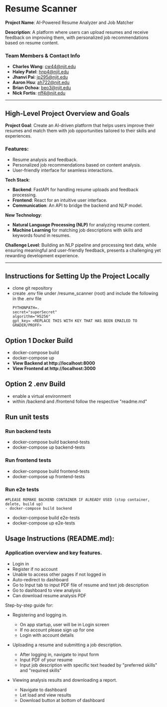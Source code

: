 # Resume Scanner

**Project Name**: AI-Powered Resume Analyzer and Job Matcher

**Description**: A platform where users can upload resumes and receive feedback on improving them, with personalized job recommendations based on resume content.

### Team Members & Contact Info
- **Charles Wang**: [cw44@njit.edu](mailto:cw44@njit.edu)
- **Haley Patel**: [hnp4@njit.edu](mailto:hnp4@njit.edu)
- **Jhanvi Pai**: [jp295@njit.edu](mailto:jp295@njit.edu)
- **Aaron Hsu**: [ah722@njit.edu](mailto:ah722@njit.edu)
- **Brian Ochoa**: [beo3@njit.edu](mailto:beo3@njit.edu)
- **Nick Fortis**: [nff4@njit.edu](mailto:nff4@njit.edu)

---

## High-Level Project Overview and Goals

**Project Goal**: Create an AI-driven platform that helps users improve their resumes and match them with job opportunities tailored to their skills and experiences.

### Features:
- Resume analysis and feedback.
- Personalized job recommendations based on content analysis.
- User-friendly interface for seamless interactions.

**Tech Stack**:
- **Backend**: FastAPI for handling resume uploads and feedback processing.
- **Frontend**: React for an intuitive user interface.
- **Communication**: An API to bridge the backend and NLP model.

**New Technology**:
- **Natural Language Processing (NLP)** for analyzing resume content.
- **Machine Learning** for matching job descriptions with skills and keywords found in resumes.

**Challenge Level**: Building an NLP pipeline and processing text data, while ensuring meaningful and user-friendly feedback, presents a challenging yet rewarding development experience.

---

## Instructions for Setting Up the Project Locally
- clone git repository
- create .env file under /resume_scanner (root) and include the following in the .env file
    ```
    PYTHONPATH=.
    secret="superSecret"
    algorithm="HS256" 
    gpt_key= <REPLACE THIS WITH KEY THAT HAS BEEN EMAILED TO GRADER/PROFF>
    ```

## Option 1 Docker Build
- docker-compose build
- docker-compose up
- **View Backend at http://localhost:8000**
- **View Frontend at http://localhost:3000**

## Option 2 .env Build
- enable a virtual environment
- within /backend and /frontend follow the respective "readme.md"

## Run unit tests
### Run backend tests
- docker-compose build backend-tests
- docker-compose up backend-tests

### Run frontend tests
- docker-compose build frontend-tests
- docker-compose up frontend-tests

### Run e2e tests
    #PLEASE REMAKE BACKEND CONTAINER IF ALREADY USED (stop container, delete, build up) 
    - docker-compose build backend
- docker-compose build e2e-tests
- docker-compose up e2e-tests

## Usage Instructions (README.md):

### Application overview and key features.
- Login in 
- Register if no account
- Unable to access other pages if not logged in
- Auto-redirect to dashboard
- Go to Input tab to input PDF file of resume and text job description
- Go to dashboard to view analysis
- Can download resume analysis PDF

Step-by-step guide for:

- Registering and logging in.
    - On app startup, user will be in Login screen
    - If no account please sign up for one
    - Login with account details

- Uploading a resume and submitting a job description.
    - After logging in, navigate to input form
    - Input PDF of your resume
    - Input job description with specific text headed by "preferred skills" and "required skills"

- Viewing analysis results and downloading a report.
    - Navigate to dashboard
    - Let load and view results
    - Download button at bottom of dashboard 
